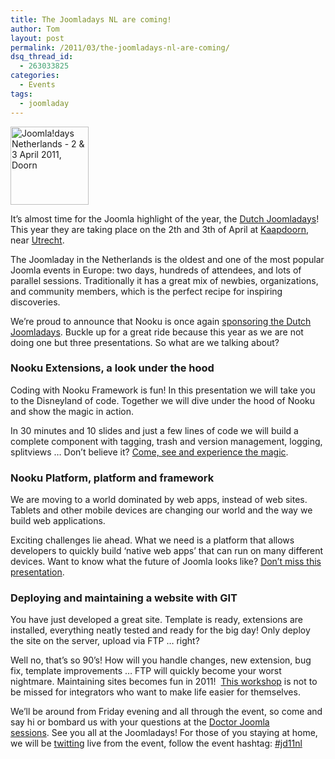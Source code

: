 ```yaml
---
title: The Joomladays NL are coming!
author: Tom
layout: post
permalink: /2011/03/the-joomladays-nl-are-coming/
dsq_thread_id:
  - 263033825
categories:
  - Events
tags:
  - joomladay
---
```

<a href="http://www.joomladagen.nl" target="_blank"><img class="alignright" style="border: 0px initial initial;" title="Joomla!days Netherlands - 2 & 3 April 2011, Doorn" src="http://www.joomladagen.nl/images/banners/joomladays11_125x125.gif" border="0" alt="Joomla!days Netherlands - 2 & 3 April 2011, Doorn" width="125" height="125" /></a>

<div>
  <p>
    It’s almost time for the Joomla highlight of the year, the <a href="http://www.joomladagen.nl/">Dutch Joomladays</a>! This year they are taking place on the 2th and 3th of April at <a href="http://www.kaapdoorn.nl/">Kaapdoorn</a>, near <a href="http://maps.google.com/maps?f=q&source=s_q&hl=en&geocode=&q=utrecht&aq=&sll=37.0625,-95.677068&sspn=64.792576,93.076172&ie=UTF8&hq=&hnear=Utrecht,+The+Netherlands&t=h&ll=52.093851,5.110703&spn=0.200591,0.363579&z=12">Utrecht</a>.
  </p>
  
  <p>
    The Joomladay in the Netherlands is the oldest and one of the most popular Joomla events in Europe: two days, hundreds of attendees, and lots of parallel sessions. Traditionally it has a great mix of newbies, organizations, and community members, which is the perfect recipe for inspiring discoveries.
  </p>
  
  <p>
    We’re proud to announce that Nooku is once again <a href="http://www.joomladagen.nl/2011/sponsors/sponsors/424-nooku">sponsoring the Dutch Joomladays</a>. Buckle up for a great ride because this year as we are not doing one but three presentations. So what are we talking about?
  </p>
  
  <p>
    <!--more-->
  </p>
  
  <h3>
    Nooku Extensions, a look under the hood
  </h3>
  
  <p>
    Coding with Nooku Framework is fun! In this presentation we will take you to the Disneyland of code. Together we will dive under the hood of Nooku and show the magic in action.
  </p>
  
  <p>
    In 30 minutes and 10 slides and just a few lines of code we will build a complete component with tagging, trash and version management, logging, splitviews … Don’t believe it? <a href="http://www.joomladagen.nl/2011/programma/presentaties/593-nooku-extensies-bouwen-een-kijkje-onder-motorkap">Come, see and experience the magic</a>.
  </p>
  
  <h3>
    Nooku Platform, platform and framework
  </h3>
  
  <p>
    We are moving to a world dominated by web apps, instead of web sites. Tablets and other mobile devices are changing our world and the way we build web applications.
  </p>
  
  <p>
    Exciting challenges lie ahead. What we need is a platform that allows developers to quickly build ‘native web apps’ that can run on many different devices. Want to know what the future of Joomla looks like? <a href="http://www.joomladagen.nl/2011/programma/presentaties/592-nooku-platform-web-platform-and-application-framework">Don’t miss this presentation</a>.
  </p>
  
  <h3>
    Deploying and maintaining a website with GIT
  </h3>
  
  <p>
    You have just developed a great site. Template is ready, extensions are installed, everything neatly tested and ready for the big day! Only deploy the site on the server, upload via FTP &#8230; right?
  </p>
  
  <p>
    Well no, that’s so 90’s! How will you handle changes, new extension, bug fix, template improvements &#8230; FTP will quickly become your worst nightmare. Maintaining sites becomes fun in 2011!  <a href="http://www.joomladagen.nl/2011/programma/presentaties/594-workshop-hoe-deploy-en-onderhoud-je-een-website-met-git">This workshop</a> is not to be missed for integrators who want to make life easier for themselves.
  </p>
  
  <p>
    We’ll be around from Friday evening and all through the event, so come and say hi or bombard us with your questions at the <a href="http://www.joomladagen.nl/2011/programma/dokter-joomla">Doctor Joomla sessions</a>. See you all at the Joomladays! For those of you staying at home, we will be <a href="http://www.twitter.com/nooku">twitting</a> live from the event, follow the event hashtag: <a id="ue95" title="#jd10nl" href="http://search.twitter.com/search?q=%23jd11nl">#jd11nl</a>
  </p>
</div>